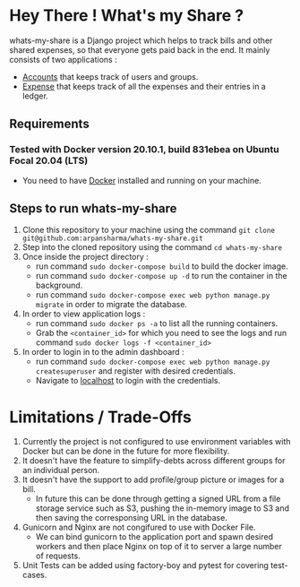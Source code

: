 # Hey There ! What's my Share ?

whats-my-share is a Django project which helps to track bills and other shared expenses, so that everyone gets paid back in the end.
It mainly consists of two applications :
   * [Accounts](https://github.com/arpansharma/whats-my-share/tree/main/whats_my_share/accounts) that keeps track of users and groups.
   * [Expense](https://github.com/arpansharma/whats-my-share/tree/ft/docker-config/whats_my_share/expense) that keeps track of all the expenses and their entries in a ledger.


## Requirements
### Tested with Docker version 20.10.1, build 831ebea on Ubuntu Focal 20.04 (LTS)
   * You need to have [Docker](https://www.docker.com/) installed and running on your machine.

## Steps to run whats-my-share
1. Clone this repository to your machine using the command `git clone git@github.com:arpansharma/whats-my-share.git`
2. Step into the cloned repository using the command `cd whats-my-share`
3. Once inside the project directory :
   * run command `sudo docker-compose build` to build the docker image.
   * run command `sudo docker-compose up -d` to run the container in the background.
   * run command `sudo docker-compose exec web python manage.py migrate` in order to migrate the database.
4. In order to view application logs :
   * run command `sudo docker ps -a` to list all the running containers.
   * Grab the `<container_id>` for which you need to see the logs and run command `sudo docker logs -f
    <container_id>`
5. In order to login in to the admin dashboard :
   * run command `sudo docker-compose exec web python manage.py createsuperuser` and register with desired credentials.
   * Navigate to [localhost](localhost:8000/admin) to login with the credentials.

# Limitations / Trade-Offs
1. Currently the project is not configured to use environment variables with Docker but can be done in the future for more flexibility.
2. It doesn't have the feature to simplify-debts across different groups for an individual person.
3. It doesn't have the support to add profile/group picture or images for a bill.
   * In future this can be done through getting a signed URL from a file storage service such as S3,
    pushing the in-memory image to S3 and then saving the corresponsing URL in the database.
4. Gunicorn and Nginx are not congifured to use with Docker File.
   * We can bind gunicorn to the application port and spawn desired workers and then place Nginx on top of it to server a large number of requests.
5. Unit Tests can be added using factory-boy and pytest for covering test-cases.
